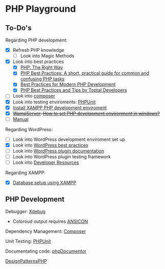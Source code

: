 # PHP Playground

## To-Do's

Regarding PHP development:

- [x] Refresh PHP knowledge
  - [ ] Look into Magic Methods
- [x] Look into best practices
  - [x] [PHP: The Right Way](https://phptherightway.com/)
  - [x] [PHP Best Practices: A short, practical guide for common and confusing PHP tasks](https://phpbestpractices.org/)
  - [x] [Best Practices for Modern PHP Development](https://www.airpair.com/php/posts/best-practices-for-modern-php-development)
  - [x] [PHP Best Practices and Tips by Toptal Developers](https://www.toptal.com/php/tips-and-practices)
- [ ] Look into [composer](https://getcomposer.org/)
- [x] Look into testing enviroments: [PHPUnit](https://phpunit.de/)
- [x] [Install XAMPP PHP development enviroment](https://www.apachefriends.org/)
- [x] ~~[WampServer](https://www.wampserver.com/en/): [How to set PHP development environment in windows?](https://www.geeksforgeeks.org/how-to-set-php-development-environment-in-windows/)~~
- [ ] [Manual](https://www.php.net/manual/en/index.php)

Regarding WordPress:

- [ ] Look into WordPress development enviroment set up
- [x] Look into [WordPress best practices](https://developer.wordpress.org/coding-standards/)
- [ ] Look into [WordPress plugin documentation](https://developer.wordpress.org/plugins/)
- [ ] Look into WordPress plugin testing framework
- [ ] Look into [Developer Resources](https://developer.wordpress.org/)

Regarding XAMPP:

- [x] [Database setup using XAMPP](https://www.cs.virginia.edu/~up3f/cs4750/supplement/DB-setup-xampp.html)

## PHP Development

Debugger: [Xdebug](https://xdebug.org/)

- Coloroud output requires [ANSICON](http://adoxa.altervista.org/ansicon/index.html)

Dependency Management: [Composer](https://getcomposer.org/)

Unit Testing: [PHPUnit](https://phpunit.de/)

Documentating code: [phpDocumentor](https://docs.phpdoc.org/latest/index.html)

[DesignPatternsPHP](https://designpatternsphp.readthedocs.io/en/latest/README.html)
